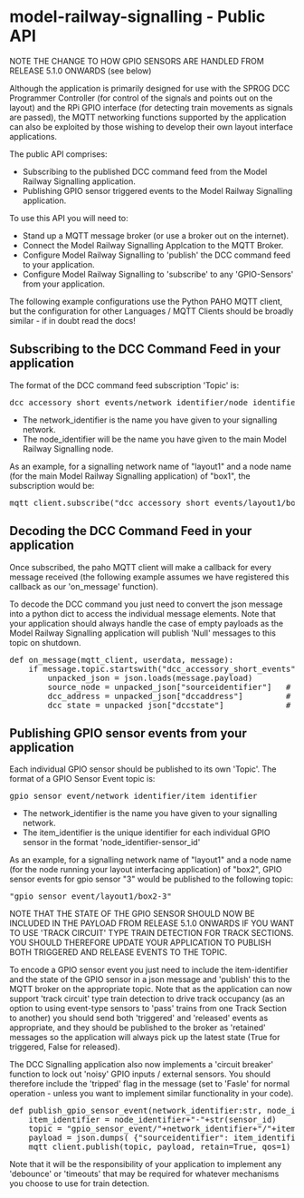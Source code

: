 # model-railway-signalling - Public API

NOTE THE CHANGE TO HOW GPIO SENSORS ARE HANDLED FROM RELEASE 5.1.0 ONWARDS (see below)

Although the application is primarily designed for use with the SPROG DCC Programmer Controller
(for control of the signals and points out on the layout) and the RPi GPIO interface (for detecting
train movements as signals are passed), the MQTT networking functions supported by the application
can also be exploited by those wishing to develop their own layout interface applications.

The public API comprises:

* Subscribing to the published DCC command feed from the Model Railway Signalling application.
* Publishing GPIO sensor triggered events to the Model Railway Signalling application.

To use this API you will need to:
* Stand up a MQTT message broker (or use a broker out on the internet).
* Connect the Model Railway Signalling Applcation to the MQTT Broker.
* Configure Model Railway Signalling to 'publish' the DCC command feed to your application.
* Configure Model Railway Signalling to 'subscribe' to any 'GPIO-Sensors' from your application.

The following example configurations use the Python PAHO MQTT client, but the configuration
for other Languages / MQTT Clients should be broadly similar - if in doubt read the docs!

## Subscribing to the DCC Command Feed in your application

The format of the DCC command feed subscription 'Topic' is: 
<pre>
dcc_accessory_short_events/network_identifier/node_identifier-0/+
</pre>
* The network_identifier is the name you have given to your signalling network.
* The node_identifier will be the name you have given to the main Model Railway Signalling node.

As an example, for a signalling network name of "layout1" and a node name (for the main Model Railway 
Signalling application) of "box1", the subscription would be:
<pre>
mqtt_client.subscribe("dcc_accessory_short_events/layout1/box1-0/+")
</pre>

## Decoding the DCC Command Feed in your application

Once subscribed, the paho MQTT client will make a callback for every message received (the following
example assumes we have registered this callback as our 'on_message' function).

To decode the DCC command you just need to convert the json message into a python dict to access the
individual message elements. Note that your application should always handle the case of empty payloads 
as the Model Railway Signalling application will publish 'Null' messages to this topic on shutdown.
<pre>
def on_message(mqtt_client, userdata, message):
    if message.topic.startswith("dcc_accessory_short_events") and message.payload:
        unpacked_json = json.loads(message.payload)
        source_node = unpacked_json["sourceidentifier"]   # String - e.g. "box1-0"
        dcc_address = unpacked_json["dccaddress"]         # Integer (between 1 and 2047)
        dcc_state = unpacked_json["dccstate"]             # boolean (True or False)
</pre>

## Publishing GPIO sensor events from your application

Each individual GPIO sensor should be published to its own 'Topic'. The format of a GPIO Sensor Event topic is: 
<pre>
gpio_sensor_event/network_identifier/item_identifier 
</pre>
* The network_identifier is the name you have given to your signalling network.
* The item_identifier is the unique identifier for each individual GPIO sensor in the format 'node_identifier-sensor_id'

As an example, for a signalling network name of "layout1" and a node name (for the node running 
your layout interfacing application) of "box2", GPIO sensor events for gpio sensor "3" would be
published to the following topic:
<pre>
"gpio_sensor_event/layout1/box2-3"
</pre>

NOTE THAT THE STATE OF THE GPIO SENSOR SHOULD NOW BE INCLUDED IN THE PAYLOAD FROM RELEASE 5.1.0 ONWARDS
IF YOU WANT TO USE 'TRACK CIRCUIT' TYPE TRAIN DETECTION FOR TRACK SECTIONS. YOU SHOULD THEREFORE UPDATE
YOUR APPLICATION TO PUBLISH BOTH TRIGGERED AND RELEASE EVENTS TO THE TOPIC.

To encode a GPIO sensor event you just need to include the item-identifier and the state of the GPIO sensor in
a json message and 'publish' this to the MQTT broker on the appropriate topic. Note that as the application can
now support 'track circuit' type train detection to drive track occupancy (as an option to using event-type
sensors to 'pass' trains from one Track Section to another) you should send both 'triggered' and 'released'
events as appropriate, and they should be published to the broker as 'retained' messages so the application
will always pick up the latest state (True for triggered, False for released).

The DCC Signalling application also now implements a 'circuit breaker' function to lock out 'noisy'
GPIO inputs / external sensors. You should therefore include the 'tripped' flag in the message (set to
'Fasle' for normal operation - unless you want to implement similar functionality in your code).

<pre>
def publish_gpio_sensor_event(network_identifier:str, node_identifier:str, sensor_id:int, sensor_state:bool):
    item_identifier = node_identifier+"-"+str(sensor_id)
    topic = "gpio_sensor_event/"+network_identifier+"/"+item_identifier
    payload = json.dumps( {"sourceidentifier": item_identifier, "state": sensor_state, "tripped": False} )
    mqtt_client.publish(topic, payload, retain=True, qos=1)
</pre>

Note that it will be the responsibility of your application to implement any 'debounce' or 'timeouts' that
may be required for whatever mechanisms you choose to use for train detection.

